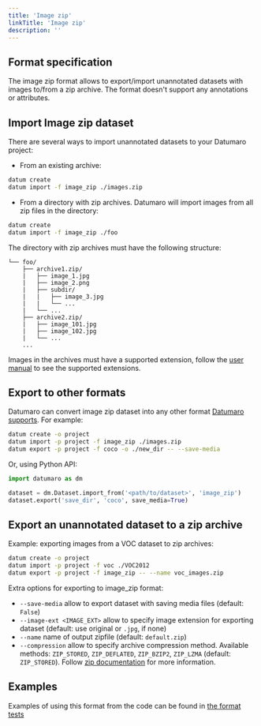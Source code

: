 ```yaml
---
title: 'Image zip'
linkTitle: 'Image zip'
description: ''
---
```


## Format specification

The image zip format allows to export/import unannotated datasets
with images to/from a zip archive. The format doesn't support any
annotations or attributes.

## Import Image zip dataset

There are several ways to import unannotated datasets to your Datumaro project:

- From an existing archive:

```bash
datum create
datum import -f image_zip ./images.zip
```

- From a directory with zip archives. Datumaro will import images from
  all zip files in the directory:

```bash
datum create
datum import -f image_zip ./foo
```

The directory with zip archives must have the following structure:

```
└── foo/
    ├── archive1.zip/
    |   ├── image_1.jpg
    |   ├── image_2.png
    |   ├── subdir/
    |   |   ├── image_3.jpg
    |   |   └── ...
    |   └── ...
    ├── archive2.zip/
    |   ├── image_101.jpg
    |   ├── image_102.jpg
    |   └── ...
    ...
```

Images in the archives must have a supported extension,
follow the [user manual](/docs/user-manual/media_formats/) to see the supported
extensions.

## Export to other formats

Datumaro can convert image zip dataset into any other format [Datumaro supports](/docs/user-manual/supported_formats/).
For example:

```bash
datum create -o project
datum import -p project -f image_zip ./images.zip
datum export -p project -f coco -o ./new_dir -- --save-media
```

Or, using Python API:

```python
import datumaro as dm

dataset = dm.Dataset.import_from('<path/to/dataset>', 'image_zip')
dataset.export('save_dir', 'coco', save_media=True)
```

## Export an unannotated dataset to a zip archive

Example: exporting images from a VOC dataset to zip archives:
```bash
datum create -o project
datum import -p project -f voc ./VOC2012
datum export -p project -f image_zip -- --name voc_images.zip
```

Extra options for exporting to image_zip format:
- `--save-media` allow to export dataset with saving media files
  (default: `False`)
- `--image-ext <IMAGE_EXT>` allow to specify image extension
  for exporting dataset (default: use original or `.jpg`, if none)
- `--name` name of output zipfile (default: `default.zip`)
- `--compression` allow to specify archive compression method.
  Available methods:
  `ZIP_STORED`, `ZIP_DEFLATED`, `ZIP_BZIP2`, `ZIP_LZMA` (default: `ZIP_STORED`).
  Follow [zip documentation](https://pkware.cachefly.net/webdocs/casestudies/APPNOTE.TXT)
  for more information.

## Examples

Examples of using this format from the code can be found in
[the format tests](https://github.com/openvinotoolkit/datumaro/tree/develop/tests/test_image_zip_format.py)
